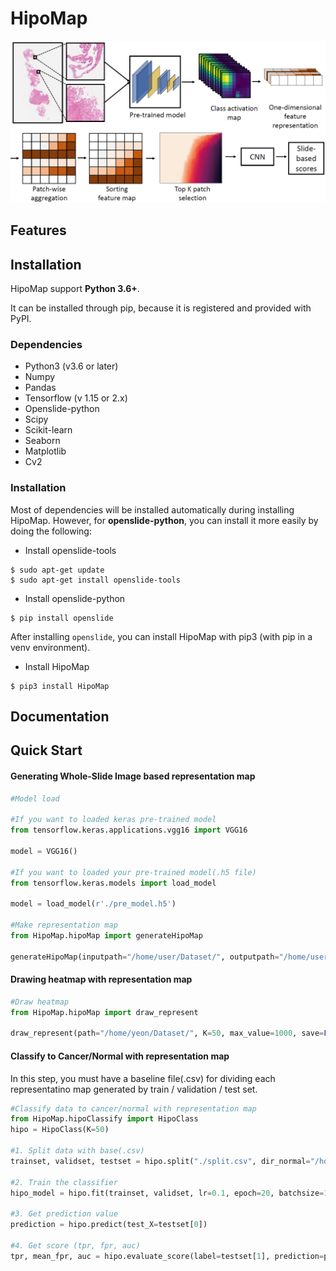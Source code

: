 # HipoMap

![](Capture.PNG)


## Features


## Installation
HipoMap support **Python 3.6+**.

It can be installed through pip, because it is registered and provided with PyPI.

### Dependencies

* Python3 (v3.6 or later)
* Numpy
* Pandas
* Tensorflow (v 1.15 or 2.x)
* Openslide-python
* Scipy
* Scikit-learn
* Seaborn
* Matplotlib
* Cv2

### Installation

Most of dependencies will be installed automatically during installing HipoMap. However, for **openslide-python**, 
you can install it more easily by doing the following:

* Install openslide-tools
```
$ sudo apt-get update
$ sudo apt-get install openslide-tools
```
* Install openslide-python
```
$ pip install openslide
```

After installing ``openslide``, you can install HipoMap with pip3 (with pip in a venv environment).
 
* Install HipoMap
```
$ pip3 install HipoMap
```

## Documentation

## Quick Start

#### Generating Whole-Slide Image based representation map 
```python
#Model load

#If you want to loaded keras pre-trained model
from tensorflow.keras.applications.vgg16 import VGG16

model = VGG16()

#If you want to loaded your pre-trained model(.h5 file)
from tensorflow.keras.models import load_model 

model = load_model(r'./pre_model.h5')

#Make representation map
from HipoMap.hipoMap import generateHipoMap

generateHipoMap(inputpath="/home/user/Dataset/", outputpath="/home/user/Rep/", model = model, layer_name="block5_conv3", patch_size=(224, 224))

```
#### Drawing heatmap with representation map
```python
#Draw heatmap
from HipoMap.hipoMap import draw_represent

draw_represent(path="/home/yeon/Dataset/", K=50, max_value=1000, save=False)
```

#### Classify to Cancer/Normal with representation map

In this step, you must have a baseline file(.csv) for dividing each representatino map generated by train / validation / test set.
```python
#Classify data to cancer/normal with representation map
from HipoMap.hipoClassify import HipoClass
hipo = HipoClass(K=50)

#1. Split data with base(.csv) 
trainset, validset, testset = hipo.split("./split.csv", dir_normal="/home/user/Dataset/Normal/", dir_cancer="/home/user/Dataset/Cancer")

#2. Train the classifier
hipo_model = hipo.fit(trainset, validset, lr=0.1, epoch=20, batchsize=1, activation_size=196)

#3. Get prediction value
prediction = hipo.predict(test_X=testset[0])

#4. Get score (tpr, fpr, auc)
tpr, mean_fpr, auc = hipo.evaluate_score(label=testset[1], prediction=prediction)
```